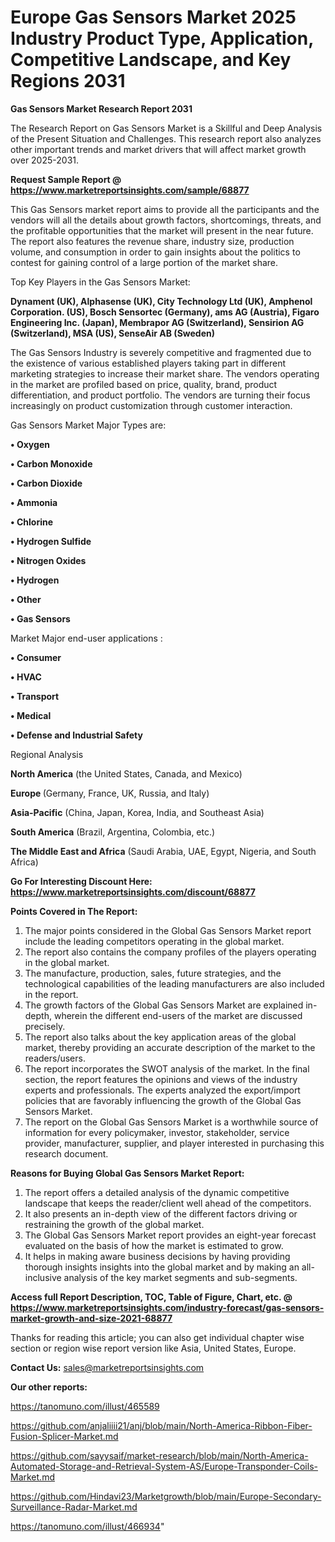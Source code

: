 # Europe Gas Sensors Market 2025 Industry Product Type, Application, Competitive Landscape, and Key Regions 2031

<strong>Gas Sensors Market Research Report 2031</strong>

The Research Report on Gas Sensors Market is a Skillful and Deep Analysis of the Present Situation and Challenges. This research report also analyzes other important trends and market drivers that will affect market growth over 2025-2031.

<strong>Request Sample Report @ <a href=https://www.marketreportsinsights.com/sample/68877>https://www.marketreportsinsights.com/sample/68877</a></strong>

This Gas Sensors market report aims to provide all the participants and the vendors will all the details about growth factors, shortcomings, threats, and the profitable opportunities that the market will present in the near future. The report also features the revenue share, industry size, production volume, and consumption in order to gain insights about the politics to contest for gaining control of a large portion of the market share.

Top Key Players in the Gas Sensors Market:

<strong>Dynament (UK), Alphasense (UK), City Technology Ltd (UK), Amphenol Corporation. (US), Bosch Sensortec (Germany), ams AG (Austria), Figaro Engineering Inc. (Japan), Membrapor AG (Switzerland), Sensirion AG (Switzerland), MSA (US), SenseAir AB (Sweden)</strong>

The Gas Sensors Industry is severely competitive and fragmented due to the existence of various established players taking part in different marketing strategies to increase their market share. The vendors operating in the market are profiled based on price, quality, brand, product differentiation, and product portfolio. The vendors are turning their focus increasingly on product customization through customer interaction.

Gas Sensors Market Major Types are:

<strong>• Oxygen

• Carbon Monoxide

• Carbon Dioxide

• Ammonia

• Chlorine

• Hydrogen Sulfide

• Nitrogen Oxides

• Hydrogen

• Other

• Gas Sensors</strong>

Market Major end-user applications :

<strong>• Consumer

• HVAC

• Transport

• Medical

• Defense and Industrial Safety</strong>

Regional Analysis

</u><strong><b>North America</b></strong> (the United States, Canada, and Mexico)

<strong><b>Europe </b></strong>(Germany, France, UK, Russia, and Italy)

<strong><b>Asia-Pacific</b></strong> (China, Japan, Korea, India, and Southeast Asia)

<strong><b>South America</b></strong> (Brazil, Argentina, Colombia, etc.)

<strong><b>The Middle East and Africa</b></strong> (Saudi Arabia, UAE, Egypt, Nigeria, and South Africa)

<strong>Go For Interesting Discount Here: <a href=https://www.marketreportsinsights.com/discount/68877>https://www.marketreportsinsights.com/discount/68877</a></strong>

<strong>Points Covered in The Report:</strong>
<ol>
  <li>The major points considered in the Global Gas Sensors Market report include the leading competitors operating in the global market.</li>
  <li>The report also contains the company profiles of the players operating in the global market.</li>
  <li>The manufacture, production, sales, future strategies, and the technological capabilities of the leading manufacturers are also included in the report.</li>
  <li>The growth factors of the Global Gas Sensors Market are explained in-depth, wherein the different end-users of the market are discussed precisely.</li>
  <li>The report also talks about the key application areas of the global market, thereby providing an accurate description of the market to the readers/users.</li>
  <li>The report incorporates the SWOT analysis of the market. In the final section, the report features the opinions and views of the industry experts and professionals. The experts analyzed the export/import policies that are favorably influencing the growth of the Global Gas Sensors Market.</li>
  <li>The report on the Global Gas Sensors Market is a worthwhile source of information for every policymaker, investor, stakeholder, service provider, manufacturer, supplier, and player interested in purchasing this research document.</li>
</ol>
<strong>Reasons for Buying Global Gas Sensors Market Report:</strong>

<ol>
  <li>The report offers a detailed analysis of the dynamic competitive landscape that keeps the reader/client well ahead of the competitors.</li>
  <li>It also presents an in-depth view of the different factors driving or restraining the growth of the global market.</li>
  <li>The Global Gas Sensors Market report provides an eight-year forecast evaluated on the basis of how the market is estimated to grow.</li>
  <li>It helps in making aware business decisions by having providing thorough insights insights into the global market and by making an all-inclusive analysis of the key market segments and sub-segments.</li>
</ol>
<strong>Access full Report Description, TOC, Table of Figure, Chart, etc. @ <a href=https://www.marketreportsinsights.com/industry-forecast/gas-sensors-market-growth-and-size-2021-68877>https://www.marketreportsinsights.com/industry-forecast/gas-sensors-market-growth-and-size-2021-68877</a></strong>


Thanks for reading this article; you can also get individual chapter wise section or region wise report version like Asia, United States, Europe.

<strong>Contact Us:</strong>
sales@marketreportsinsights.com

<strong>Our other reports:</strong>

<a href=https://tanomuno.com/illust/465589>https://tanomuno.com/illust/465589</a>

<a href=https://github.com/anjaliiii21/anj/blob/main/North-America-Ribbon-Fiber-Fusion-Splicer-Market.md>https://github.com/anjaliiii21/anj/blob/main/North-America-Ribbon-Fiber-Fusion-Splicer-Market.md</a>

<a href=https://github.com/sayysaif/market-research/blob/main/North-America-Automated-Storage-and-Retrieval-System-AS/Europe-Transponder-Coils-Market.md>https://github.com/sayysaif/market-research/blob/main/North-America-Automated-Storage-and-Retrieval-System-AS/Europe-Transponder-Coils-Market.md</a>

<a href=https://github.com/Hindavi23/Marketgrowth/blob/main/Europe-Secondary-Surveillance-Radar-Market.md>https://github.com/Hindavi23/Marketgrowth/blob/main/Europe-Secondary-Surveillance-Radar-Market.md</a>

<a href=https://tanomuno.com/illust/466934>https://tanomuno.com/illust/466934</a>"
